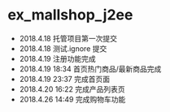 # ex_mallshop_j2ee
* 2018.4.18 托管项目第一次提交
* 2018.4.18 测试.ignore 提交
* 2018.4.19 注册功能完成
* 2018.4.19 18:34 首页热门商品/最新商品完成
* 2018.4.19 23:37 完成首页面
* 2018.4.20 16:22 完成产品列表页
* 2018.4.26 14:49 完成购物车功能
